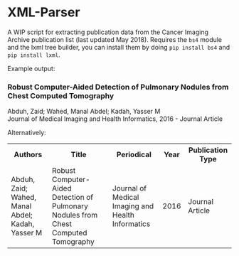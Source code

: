 # XML-Parser
A WIP script for extracting publication data from the Cancer Imaging Archive publication list (last updated May 2018). Requires the `bs4` module and the lxml tree builder, you can install them by doing `pip install bs4` and `pip install lxml`.

Example output:

<html>
<h3>Robust Computer-Aided Detection of Pulmonary Nodules from Chest Computed Tomography</h3>
  Abduh, Zaid; Wahed, Manal Abdel; Kadah, Yasser M
  <br>
  <periodical>Journal of Medical Imaging and Health Informatics</periodical>, 2016
  <pub-type> - Journal Article</pub-type>
</html>

Alternatively:
<html>
  <table style="width:100%">
    <tr>
      <th>Authors</th>
      <th>Title</th>
      <th>Periodical</th>
      <th>Year</th>
      <th>Publication Type</th>
    </tr>
    <tr>
        <td>Abduh, Zaid; Wahed, Manal Abdel; Kadah, Yasser M</td>
        <td>Robust Computer-Aided Detection of Pulmonary Nodules from Chest Computed Tomography</td>
        <td>Journal of Medical Imaging and Health Informatics</td>
        <td>2016</td>
        <td>Journal Article</td>
    </tr>

  </table>
</html>
